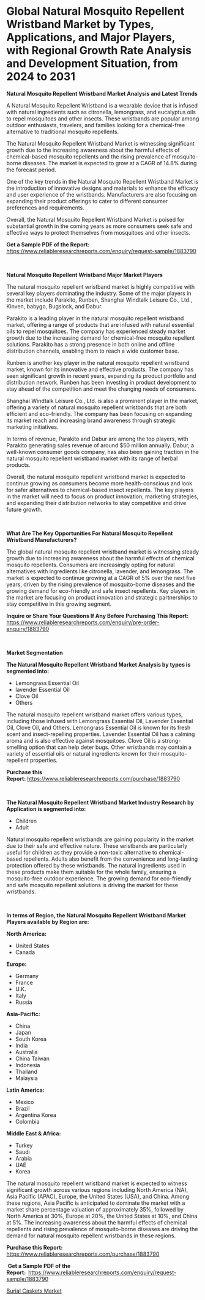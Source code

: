<p><h1>Global Natural Mosquito Repellent Wristband Market by Types, Applications, and Major Players, with Regional Growth Rate Analysis and Development Situation, from 2024 to 2031</h1></p><p><strong>Natural Mosquito Repellent Wristband Market Analysis and Latest Trends</strong></p>
<p><p>A Natural Mosquito Repellent Wristband is a wearable device that is infused with natural ingredients such as citronella, lemongrass, and eucalyptus oils to repel mosquitoes and other insects. These wristbands are popular among outdoor enthusiasts, travelers, and families looking for a chemical-free alternative to traditional mosquito repellents.</p><p>The Natural Mosquito Repellent Wristband Market is witnessing significant growth due to the increasing awareness about the harmful effects of chemical-based mosquito repellents and the rising prevalence of mosquito-borne diseases. The market is expected to grow at a CAGR of 14.8% during the forecast period.</p><p>One of the key trends in the Natural Mosquito Repellent Wristband Market is the introduction of innovative designs and materials to enhance the efficacy and user experience of the wristbands. Manufacturers are also focusing on expanding their product offerings to cater to different consumer preferences and requirements.</p><p>Overall, the Natural Mosquito Repellent Wristband Market is poised for substantial growth in the coming years as more consumers seek safe and effective ways to protect themselves from mosquitoes and other insects.</p></p>
<p><strong>Get a Sample PDF of the Report:&nbsp;</strong> <a href="https://www.reliableresearchreports.com/enquiry/request-sample/1883790">https://www.reliableresearchreports.com/enquiry/request-sample/1883790</a></p>
<p>&nbsp;</p>
<p><strong>Natural Mosquito Repellent Wristband Major Market Players</strong></p>
<p><p>The natural mosquito repellent wristband market is highly competitive with several key players dominating the industry. Some of the major players in the market include Parakito, Runben, Shanghai Windtalk Leisure Co., Ltd., Kinven, babygo, Bugslock, and Dabur.</p><p>Parakito is a leading player in the natural mosquito repellent wristband market, offering a range of products that are infused with natural essential oils to repel mosquitoes. The company has experienced steady market growth due to the increasing demand for chemical-free mosquito repellent solutions. Parakito has a strong presence in both online and offline distribution channels, enabling them to reach a wide customer base. </p><p>Runben is another key player in the natural mosquito repellent wristband market, known for its innovative and effective products. The company has seen significant growth in recent years, expanding its product portfolio and distribution network. Runben has been investing in product development to stay ahead of the competition and meet the changing needs of consumers.</p><p>Shanghai Windtalk Leisure Co., Ltd. is also a prominent player in the market, offering a variety of natural mosquito repellent wristbands that are both efficient and eco-friendly. The company has been focusing on expanding its market reach and increasing brand awareness through strategic marketing initiatives.</p><p>In terms of revenue, Parakito and Dabur are among the top players, with Parakito generating sales revenue of around $50 million annually. Dabur, a well-known consumer goods company, has also been gaining traction in the natural mosquito repellent wristband market with its range of herbal products.</p><p>Overall, the natural mosquito repellent wristband market is expected to continue growing as consumers become more health-conscious and look for safer alternatives to chemical-based insect repellents. The key players in the market will need to focus on product innovation, marketing strategies, and expanding their distribution networks to stay competitive and drive future growth.</p></p>
<p>&nbsp;</p>
<p><strong>What Are The Key Opportunities For Natural Mosquito Repellent Wristband Manufacturers?</strong></p>
<p><p>The global natural mosquito repellent wristband market is witnessing steady growth due to increasing awareness about the harmful effects of chemical mosquito repellents. Consumers are increasingly opting for natural alternatives with ingredients like citronella, lavender, and lemongrass. The market is expected to continue growing at a CAGR of 5% over the next five years, driven by the rising prevalence of mosquito-borne diseases and the growing demand for eco-friendly and safe insect repellents. Key players in the market are focusing on product innovation and strategic partnerships to stay competitive in this growing segment.</p></p>
<p><strong>Inquire or Share Your Questions If Any Before Purchasing This Report:</strong> <a href="https://www.reliableresearchreports.com/enquiry/pre-order-enquiry/1883790">https://www.reliableresearchreports.com/enquiry/pre-order-enquiry/1883790</a></p>
<p>&nbsp;</p>
<p><strong>Market Segmentation</strong></p>
<p><strong>The Natural Mosquito Repellent Wristband Market Analysis by types is segmented into:</strong></p>
<p><ul><li>Lemongrass Essential Oil</li><li>lavender Essential Oil</li><li>Clove Oil</li><li>Others</li></ul></p>
<p><p>The natural mosquito repellent wristband market offers various types, including those infused with Lemongrass Essential Oil, Lavender Essential Oil, Clove Oil, and Others. Lemongrass Essential Oil is known for its fresh scent and insect-repelling properties. Lavender Essential Oil has a calming aroma and is also effective against mosquitoes. Clove Oil is a strong-smelling option that can help deter bugs. Other wristbands may contain a variety of essential oils or natural ingredients known for their mosquito-repellent properties.</p></p>
<p><strong>Purchase this Report:&nbsp;</strong><a href="https://www.reliableresearchreports.com/purchase/1883790">https://www.reliableresearchreports.com/purchase/1883790</a></p>
<p>&nbsp;</p>
<p><strong>The Natural Mosquito Repellent Wristband Market Industry Research by Application is segmented into:</strong></p>
<p><ul><li>Children</li><li>Adult</li></ul></p>
<p><p>Natural mosquito repellent wristbands are gaining popularity in the market due to their safe and effective nature. These wristbands are particularly useful for children as they provide a non-toxic alternative to chemical-based repellents. Adults also benefit from the convenience and long-lasting protection offered by these wristbands. The natural ingredients used in these products make them suitable for the whole family, ensuring a mosquito-free outdoor experience. The growing demand for eco-friendly and safe mosquito repellent solutions is driving the market for these wristbands.</p></p>
<p>&nbsp;</p>
<p><strong>In terms of Region, the Natural Mosquito Repellent Wristband Market Players available by Region are:</strong></p>
<p>
    <p> <strong> North America: </strong>
        <ul>
            <li>United States</li>
            <li>Canada</li>
        </ul>
        </p> 
    <p> <strong> Europe: </strong>
        <ul>
            <li>Germany</li>
            <li>France</li>
            <li>U.K.</li>
            <li>Italy</li>
            <li>Russia</li>
        </ul>
        </p> 
    <p> <strong> Asia-Pacific: </strong>
        <ul>
            <li>China</li>
            <li>Japan</li>
            <li>South Korea</li>
            <li>India</li>
            <li>Australia</li>
            <li>China Taiwan</li>
            <li>Indonesia</li>
            <li>Thailand</li>
            <li>Malaysia</li>
        </ul>
        </p> 
    <p> <strong> Latin America: </strong>
        <ul>
            <li>Mexico</li>
            <li>Brazil</li>
            <li>Argentina Korea</li>
            <li>Colombia</li>
        </ul>
        </p> 
    <p> <strong> Middle East & Africa: </strong>
        <ul>
            <li>Turkey</li>
            <li>Saudi</li>
            <li>Arabia</li>
            <li>UAE</li>
            <li>Korea</li>
        </ul>
    </p>
    </p>
<p><p>The natural mosquito repellent wristband market is expected to witness significant growth across various regions including North America (NA), Asia Pacific (APAC), Europe, the United States (USA), and China. Among these regions, Asia Pacific is anticipated to dominate the market with a market share percentage valuation of approximately 35%, followed by North America at 30%, Europe at 20%, the United States at 10%, and China at 5%. The increasing awareness about the harmful effects of chemical repellents and rising prevalence of mosquito-borne diseases are driving the demand for natural mosquito repellent wristbands in these regions.</p></p>
<p><strong>Purchase this Report: </strong><a href="https://www.reliableresearchreports.com/purchase/1883790">https://www.reliableresearchreports.com/purchase/1883790</a></p>
<p>&nbsp;<strong>Get a Sample PDF of the Report:&nbsp;&nbsp;</strong><a href="https://www.reliableresearchreports.com/enquiry/request-sample/1883790">https://www.reliableresearchreports.com/enquiry/request-sample/1883790</a></p>
<p><strong></strong></p>
<p><p><a href="https://github.com/mabutironaldo/Market-Research-Report-List-3/blob/main/burial-caskets-market.md">Burial Caskets Market</a></p></p>